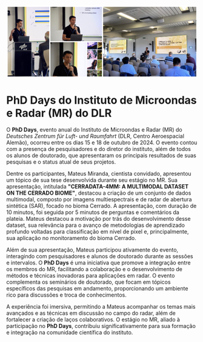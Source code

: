 ![image](imgs/phd_days.jpeg)
# PhD Days do Instituto de Microondas e Radar (MR) do DLR

O **PhD Days**, evento anual do Instituto de Microondas e Radar (MR) do *Deutsches Zentrum für Luft- und Raumfahrt* (DLR, Centro Aeroespacial Alemão), ocorreu entre os dias 15 e 18 de outubro de 2024. O evento contou com a presença de pesquisadores e do diretor do instituto, além de todos os alunos de doutorado, que apresentaram os principais resultados de suas pesquisas e o status atual de seus projetos.

Dentre os participantes, Mateus Miranda, cientista convidado, apresentou um tópico de sua tese desenvolvida durante seu estágio no MR. Sua apresentação, intitulada **"CERRADATA-4MM: A MULTIMODAL DATASET ON THE CERRADO BIOME"**, destacou a criação de um conjunto de dados multimodal, composto por imagens multiespectrais e de radar de abertura sintética (SAR), focado no bioma Cerrado. A apresentação, com duração de 10 minutos, foi seguida por 5 minutos de perguntas e comentários da plateia. Mateus destacou a motivação por trás do desenvolvimento desse dataset, sua relevância para o avanço de metodologias de aprendizado profundo voltadas para classificação em nível de pixel e, principalmente, sua aplicação no monitoramento do bioma Cerrado.

Além de sua apresentação, Mateus participou ativamente do evento, interagindo com pesquisadores e alunos de doutorado durante as sessões e intervalos. O **PhD Days** é uma iniciativa que promove a integração entre os membros do MR, facilitando a colaboração e o desenvolvimento de métodos e técnicas inovadoras para aplicações em radar. O evento complementa os seminários de doutorado, que focam em tópicos específicos das pesquisas em andamento, proporcionando um ambiente rico para discussões e troca de conhecimentos.

A experiência foi imersiva, permitindo a Mateus acompanhar os temas mais avançados e as técnicas em discussão no campo do radar, além de fortalecer a criação de laços colaborativos. O estágio no MR, aliado à participação no **PhD Days**, contribuiu significativamente para sua formação e integração na comunidade científica do instituto.
